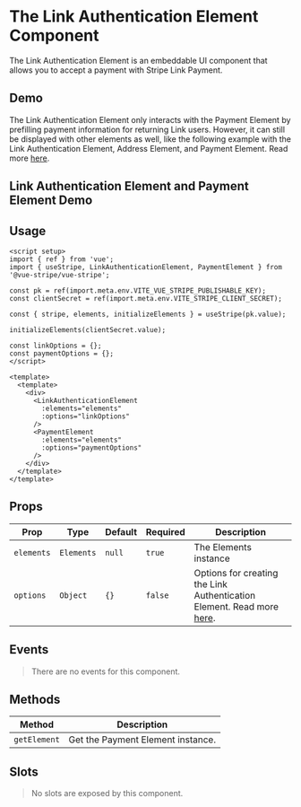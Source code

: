 <script setup>
import LinkAuthenticationElementDemo from '../demo/LinkAuthenticationElementDemo.vue';
import PaymentElementDemo from '../demo/PaymentElementDemo.vue';
</script>

# The Link Authentication Element Component

The Link Authentication Element is an embeddable UI component that allows you to accept a payment with Stripe Link Payment.

## Demo

<LinkAuthenticationElementDemo />

The Link Authentication Element only interacts with the Payment Element by prefilling payment information for returning Link users. However, it can still be displayed with other elements as well, like the following example with the Link Authentication Element, Address Element, and Payment Element. Read more [here](https://docs.stripe.com/payments/elements/link-authentication-element).

## Link Authentication Element and Payment Element Demo

<LinkAuthenticationElementDemo />
<PaymentElementDemo />

## Usage 

```vue
<script setup>
import { ref } from 'vue';
import { useStripe, LinkAuthenticationElement, PaymentElement } from '@vue-stripe/vue-stripe';

const pk = ref(import.meta.env.VITE_VUE_STRIPE_PUBLISHABLE_KEY);
const clientSecret = ref(import.meta.env.VITE_STRIPE_CLIENT_SECRET);

const { stripe, elements, initializeElements } = useStripe(pk.value);

initializeElements(clientSecret.value);

const linkOptions = {};
const paymentOptions = {};
</script>

<template>
  <template>
    <div>
      <LinkAuthenticationElement 
        :elements="elements" 
        :options="linkOptions"
      />
      <PaymentElement 
        :elements="elements" 
        :options="paymentOptions"
      />
    </div>
  </template>
</template>
```

## Props

| Prop | Type | Default | Required | Description |
|------|------|---------|----------|-------------|
| `elements` | `Elements` | `null` | `true` | The Elements instance |
| `options` | `Object` | `{}` | `false` | Options for creating the Link Authentication Element. Read more [here](https://docs.stripe.com/js/elements_object/create_link_authentication_element?link_authentication_element_create-options#link_authentication_element_create-options). |

## Events

> There are no events for this component.

## Methods

| Method | Description |
|--------|-------------|
| `getElement` | Get the Payment Element instance. |

## Slots

> No slots are exposed by this component.